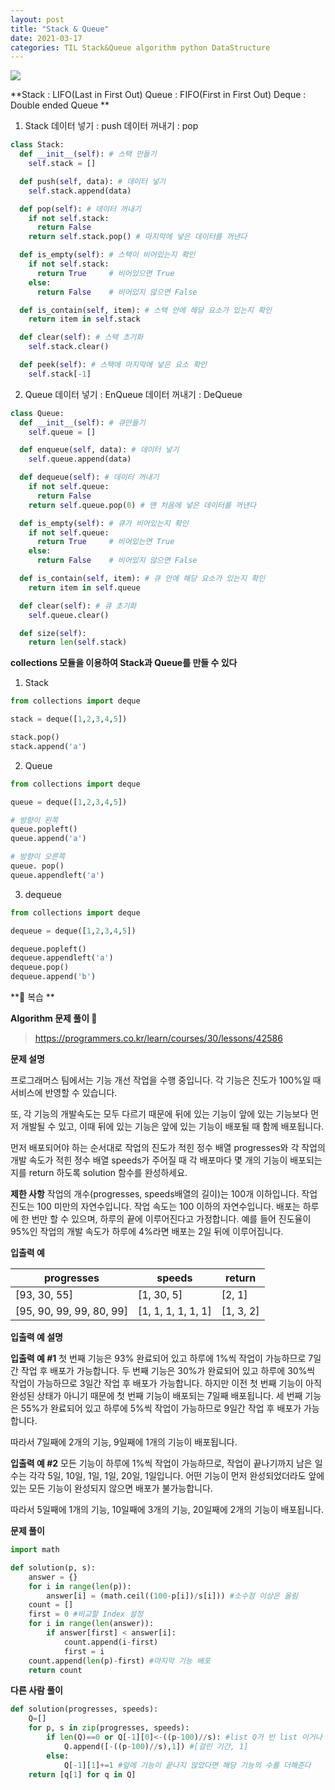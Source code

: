 ```yaml
---
layout: post
title: "Stack & Queue"
date: 2021-03-17
categories: TIL Stack&Queue algorithm python DataStructure
---
```


![](https://images.velog.io/images/action2thefuture/post/e12813da-6c5a-4db6-bb74-d58149bcbe6d/%EC%98%88%EC%8B%9C%2013.jpg)

**Stack : LIFO(Last in First Out)
Queue : FIFO(First in First Out)
Deque : Double ended Queue **

1. Stack
   데이터 넣기 : push
   데이터 꺼내기 : pop

```python
class Stack:
  def __init__(self): # 스택 만들기
    self.stack = []

  def push(self, data): # 데이터 넣기
    self.stack.append(data)

  def pop(self): # 데이터 꺼내기
    if not self.stack:
      return False
    return self.stack.pop() # 마지막에 넣은 데이터를 꺼낸다

  def is_empty(self): # 스택이 비어있는지 확인
    if not self.stack:
      return True     # 비어있으면 True
    else:
      return False    # 비어있지 않으면 False

  def is_contain(self, item): # 스택 안에 해당 요소가 있는지 확인
    return item in self.stack

  def clear(self): # 스택 초기화
    self.stack.clear()

  def peek(self): # 스택에 마지막에 넣은 요소 확인
    self.stack[-1]
```

2. Queue
   데이터 넣기 : EnQueue
   데이터 꺼내기 : DeQueue

```python
class Queue:
  def __init__(self): # 큐만들기
    self.queue = []

  def enqueue(self, data): # 데이터 넣기
    self.queue.append(data)

  def dequeue(self): # 데이터 꺼내기
    if not self.queue:
      return False
    return self.queue.pop(0) # 맨 처음에 넣은 데이터를 꺼낸다

  def is_empty(self): # 큐가 비어있는지 확인
    if not self.queue:
      return True     # 비어있는면 True
    else:
      return False    # 비어있지 않으면 False

  def is_contain(self, item): # 큐 안에 해당 요소가 있는지 확인
    return item in self.queue

  def clear(self): # 큐 초기화
    self.queue.clear()

  def size(self):
  	return len(self.stack)
```

**collections 모듈을 이용하여 Stack과 Queue를 만들 수 있다**

1. Stack

```python
from collections import deque

stack = deque([1,2,3,4,5])

stack.pop()
stack.append('a')
```

2. Queue

```python
from collections import deque

queue = deque([1,2,3,4,5])

# 방향이 왼쪽
queue.popleft()
queue.append('a')

# 방향이 오른쪽
queue. pop()
queue.appendleft('a')
```

3. dequeue

```python
from collections import deque

dequeue = deque([1,2,3,4,5])

dequeue.popleft()
dequeue.appendleft('a')
dequeue.pop()
dequeue.append('b')
```

**💬 복습 **

**Algorithm 문제 풀이 🤪**

> https://programmers.co.kr/learn/courses/30/lessons/42586

**문제 설명**

프로그래머스 팀에서는 기능 개선 작업을 수행 중입니다. 각 기능은 진도가 100%일 때 서비스에 반영할 수 있습니다.

또, 각 기능의 개발속도는 모두 다르기 때문에 뒤에 있는 기능이 앞에 있는 기능보다 먼저 개발될 수 있고, 이때 뒤에 있는 기능은 앞에 있는 기능이 배포될 때 함께 배포됩니다.

먼저 배포되어야 하는 순서대로 작업의 진도가 적힌 정수 배열 progresses와 각 작업의 개발 속도가 적힌 정수 배열 speeds가 주어질 때 각 배포마다 몇 개의 기능이 배포되는지를 return 하도록 solution 함수를 완성하세요.

**제한 사항**
작업의 개수(progresses, speeds배열의 길이)는 100개 이하입니다.
작업 진도는 100 미만의 자연수입니다.
작업 속도는 100 이하의 자연수입니다.
배포는 하루에 한 번만 할 수 있으며, 하루의 끝에 이루어진다고 가정합니다. 예를 들어 진도율이 95%인 작업의 개발 속도가 하루에 4%라면 배포는 2일 뒤에 이루어집니다.

**입출력 예**

| progresses               | speeds             | return    |
| ------------------------ | ------------------ | --------- |
| [93, 30, 55]             | [1, 30, 5]         | [2, 1]    |
| [95, 90, 99, 99, 80, 99] | [1, 1, 1, 1, 1, 1] | [1, 3, 2] |

**입출력 예 설명**

**입출력 예 #1**
첫 번째 기능은 93% 완료되어 있고 하루에 1%씩 작업이 가능하므로 7일간 작업 후 배포가 가능합니다.
두 번째 기능은 30%가 완료되어 있고 하루에 30%씩 작업이 가능하므로 3일간 작업 후 배포가 가능합니다. 하지만 이전 첫 번째 기능이 아직 완성된 상태가 아니기 때문에 첫 번째 기능이 배포되는 7일째 배포됩니다.
세 번째 기능은 55%가 완료되어 있고 하루에 5%씩 작업이 가능하므로 9일간 작업 후 배포가 가능합니다.

따라서 7일째에 2개의 기능, 9일째에 1개의 기능이 배포됩니다.

**입출력 예 #2**
모든 기능이 하루에 1%씩 작업이 가능하므로, 작업이 끝나기까지 남은 일수는 각각 5일, 10일, 1일, 1일, 20일, 1일입니다. 어떤 기능이 먼저 완성되었더라도 앞에 있는 모든 기능이 완성되지 않으면 배포가 불가능합니다.

따라서 5일째에 1개의 기능, 10일째에 3개의 기능, 20일째에 2개의 기능이 배포됩니다.

**문제 풀이**

```python
import math

def solution(p, s):
    answer = {}
    for i in range(len(p)):
        answer[i] = (math.ceil((100-p[i])/s[i])) #소수점 이상은 올림
    count = []
    first = 0 #비교할 Index 설정
    for i in range(len(answer)):
        if answer[first] < answer[i]:
            count.append(i-first)
            first = i
    count.append(len(p)-first) #마지막 기능 배포
    return count
```

**다른 사람 풀이**

```python
def solution(progresses, speeds):
    Q=[]
    for p, s in zip(progresses, speeds):
        if len(Q)==0 or Q[-1][0]<-((p-100)//s): #list Q가 빈 list 이거나 앞에 있는 기능이 다 끝났다면
            Q.append([-((p-100)//s),1]) #[걸린 기간, 1]
        else:
            Q[-1][1]+=1 #앞에 기능이 끝나지 않았다면 해당 기능의 수를 더해준다
    return [q[1] for q in Q]
```
